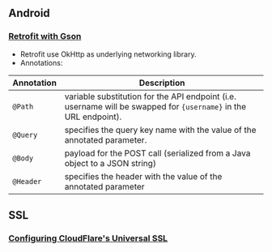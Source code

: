 ## Android
### [Retrofit with Gson](https://github.com/codepath/android_guides/wiki/Leveraging-the-Gson-Library)
- Retrofit use OkHttp as underlying networking library.
- Annotations:

| Annotation| Description
------------|-------------------
| `@Path`   | variable substitution for the API endpoint (i.e. username will be swapped for `{username}` in the URL endpoint). 
| `@Query`  | specifies the query key name with the value of the annotated parameter.
| `@Body`   | payload for the POST call (serialized from a Java object to a JSON string)
| `@Header` | specifies the header with the value of the annotated parameter


## SSL
### [Configuring CloudFlare's Universal SSL](https://www.benburwell.com/posts/configuring-cloudflare-universal-ssl/)

